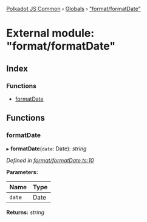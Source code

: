 [Polkadot JS Common](../README.md) › [Globals](../globals.md) › ["format/formatDate"](_format_formatdate_.md)

# External module: "format/formatDate"

## Index

### Functions

* [formatDate](_format_formatdate_.md#formatdate)

## Functions

###  formatDate

▸ **formatDate**(`date`: Date): *string*

*Defined in [format/formatDate.ts:10](https://github.com/polkadot-js/common/blob/b0ee79f90/packages/util/src/format/formatDate.ts#L10)*

**Parameters:**

Name | Type |
------ | ------ |
`date` | Date |

**Returns:** *string*
